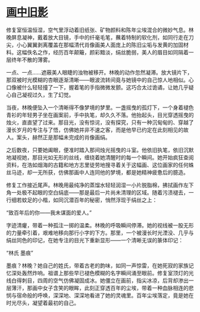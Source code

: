 # [画中旧影](https://qianaila.github.io/)
修复室恒温恒湿，空气里浮动着旧纸张、矿物颜料和陈年尘埃混合的微妙气息。林晚屏息凝神，戴着放大目镜，手中的纤毫毛笔，蘸着特制的软化剂，如同行走在刀尖，小心翼翼剥离覆盖在那幅清代肖像画美人面庞上的陈旧尘垢与发黄的加固材料。这幅佚名之作，经历百年颠簸，颜彩黯淡，绢丝脆弱，美人的眉目如同隔着一层终年不散的薄雾。

一点、一点……遮蔽美人眼睫的浊物被移开。林晚的动作忽然凝滞。放大镜片下，那双被时光模糊的杏眼逐渐清晰——眼波流转间竟与她镜中的自己惊人地相似。心口像被什么轻轻撞了一下，握着笔的手指微微发颤。这巧合太过诡谲，让她几乎疑心自己凝视过久，生了幻觉。

当夜，林晚便坠入一个清晰得不像梦境的梦里。一盏摇曳的孤灯下，一个身着褪色青衫的年轻男子坐在画案前，手中执笔，却久久不落。他抬起头，目光穿透摇曳的烛火，直直望了过来。那目光，没有惊诧，没有探究，只有一种沉甸甸的、穿越了漫长岁月的专注与了悟，仿佛她并非不速之客，而是他早已约定在此刻相见的故人。案头，赫然正是那幅未完成的肖像画绢。

之后数夜，只要她阖眼，便准时踏入那间烛光摇曳的斗室。他依旧执笔，依旧沉默地凝视她，那目光如无形的丝线，缠绕着她清醒时的每一个瞬间。她开始疯狂查阅资料，在浩如烟海的古籍和地方志里徒劳地搜寻着关于这幅画、这位画家的任何蛛丝马迹，却一无所获，仿佛那画中人连同他的梦境，都是她精神疲惫后的臆造。

修复工作接近尾声。林晚用最纯净的蒸馏水轻轻润湿一小片脱脂棉，拂拭画作左下角一处极不起眼的空白绢底——那是最后一片尚未清理的区域。随着污渍褪去，一行细若蚊足的小楷，如同沉潜百年的秘密，悄然浮现于绢丝之上：

“致百年后的你——我未谋面的爱人。”

字迹清癯，带着一种孤注一掷的温柔。林晚的呼吸瞬间停滞。她的视线被一股无形的力量牵引着，艰难地移向那行小字的下方。那里，一个被漫长时光湮没、几乎与绢丝同色的印记，在她专注的目光下重新显形——一个清晰无误的篆体印记：

“林氏 墨痕”

墨痕？林晚？她自己的姓氏，带着古老的韵味，如同一声惊雷，在她死寂的家族记忆深处轰然炸响。祖谱上那些早已褪色模糊的名字瞬间涌至眼前。修复室顶灯的光线白得刺目，四周的空气仿佛凝固成冰。她僵立在画前，指尖冰凉，后背却渗出一层薄汗，那画中女子含笑的眼眸，此刻正穿透百年的尘埃，带着一种血脉相连的悲悯与宿命般的呼唤，深深地、深深地看进了她的灵魂里。百年尘埃落定，竟是她在时光尽头，凝望着最初的自己。
